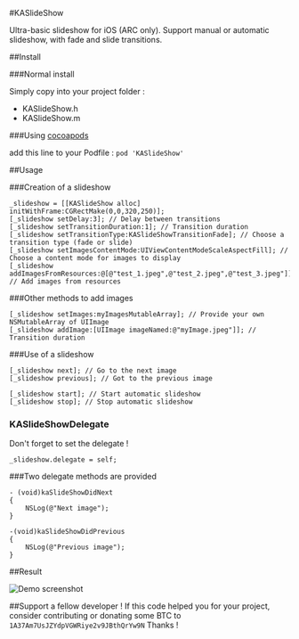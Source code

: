 #KASlideShow

Ultra-basic slideshow for iOS (ARC only). Support manual or automatic slideshow, with fade and slide transitions.

##Install

###Normal install

Simply copy into your project folder :

 * KASlideShow.h
 * KASlideShow.m


###Using [cocoapods](http://cocoapods.org)

add this line to your Podfile :
`pod 'KASlideShow'`

##Usage

###Creation of a slideshow

    _slideshow = [[KASlideShow alloc] initWithFrame:CGRectMake(0,0,320,250)];
    [_slideshow setDelay:3]; // Delay between transitions
    [_slideshow setTransitionDuration:1]; // Transition duration
    [_slideshow setTransitionType:KASlideShowTransitionFade]; // Choose a transition type (fade or slide)
    [_slideshow setImagesContentMode:UIViewContentModeScaleAspectFill]; // Choose a content mode for images to display
    [_slideshow addImagesFromResources:@[@"test_1.jpeg",@"test_2.jpeg",@"test_3.jpeg"]]; // Add images from resources

###Other methods to add images

    [_slideshow setImages:myImagesMutableArray]; // Provide your own NSMutableArray of UIImage
    [_slideshow addImage:[UIImage imageNamed:@"myImage.jpeg"]]; // Transition duration


###Use of a slideshow

    [_slideshow next]; // Go to the next image
    [_slideshow previous]; // Got to the previous image

    [_slideshow start]; // Start automatic slideshow
    [_slideshow stop]; // Stop automatic slideshow

### KASlideShowDelegate

Don't forget to set the delegate !

    _slideshow.delegate = self;

###Two delegate methods are provided

    - (void)kaSlideShowDidNext
    {
        NSLog(@"Next image");
    }

    -(void)kaSlideShowDidPrevious
    {
        NSLog(@"Previous image");
    }

##Result

![Demo screenshot](http://s9.postimage.org/68sqfbu7j/Capture_d_cran_du_Simulateur_i_OS_27_janv_2013.png)


##Support a fellow developer !
If this code helped you for your project, consider contributing or donating some BTC to `1A37Am7UsJZYdpVGWRiye2v9JBthQrYw9N`
Thanks !
